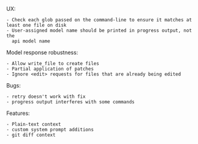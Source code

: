 
UX:

    - Check each glob passed on the command-line to ensure it matches at least one file on disk
    - User-assigned model name should be printed in progress output, not the
      api model name


Model response robustness:
    
    - Allow write_file to create files
    - Partial application of patches
    - Ignore <edit> requests for files that are already being edited


Bugs:
    
    - retry doesn't work with fix
    - progress output interferes with some commands


Features:

    - Plain-text context
    - custom system prompt additions
    - git diff context
